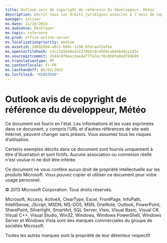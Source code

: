 ```yaml
---
title: Outlook avis de copyright de référence du développeur, Météo
description: Décrit tous les droits juridiques associés à l’avis de copyright de référence microsoft Outlook développeur pour Weather.
manager: soliver
ms.date: 11/16/2014
ms.audience: Developer
ms.topic: reference
ms.prod: office-online-server
ms.localizationpriority: medium
ms.assetid: 3d692894-a0c1-b9dc-1196-07ecaa72afee
ms.openlocfilehash: c4cc2a5b4da2e2278b3cdc4568cab04bddce1d3c
ms.sourcegitcommit: 1b44c8f9eac3aedaf7fe7ec70c808fe8ed7d4b99
ms.translationtype: MT
ms.contentlocale: fr-FR
ms.lasthandoff: 06/02/2022
ms.locfileid: "65853936"
---
```

# <a name="outlook-developer-reference-copyright-notice-weather"></a>Outlook avis de copyright de référence du développeur, Météo

Ce document est fourni en l'état. Les informations et les vues exprimées dans ce document, y compris l’URL et d’autres références de site web Internet, peuvent changer sans préavis. Vous assumez tous les risques d’utilisation. 
  
Certains exemples décrits dans ce document sont fournis uniquement à titre d'illustration et sont fictifs. Aucune association ou connexion réelle n'est voulue ni ne doit être inférée.
  
Ce document ne vous confère aucun droit de propriété intellectuelle sur les produits Microsoft. Vous pouvez copier et utiliser ce document pour votre usage personnel. 
  
© 2013 Microsoft Corporation. Tous droits réservés.
  
Microsoft, Access, ActiveX, ClearType, Excel, FrontPage, InfoPath, IntelliSense, JScript, MSDN, MS-DOS, MSN, OneNote, Outlook, PowerPoint, SharePoint, Silverlight, SmartArt, SQL Server, Visio, Visual Basic, Visual C#, Visual C++, Visual Studio, Win32, Windows, Windows PowerShell, Windows Server et Windows Vista sont des marques commerciales du groupe de sociétés Microsoft.
  
Toutes les autres marques sont la propriété de leur détenteur respectif.
  

